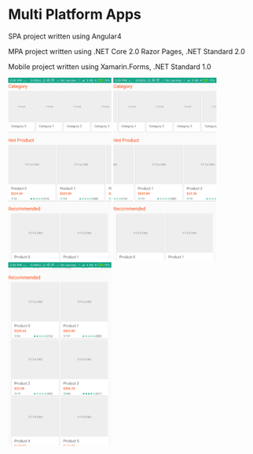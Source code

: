 # Multi Platform Apps


SPA project written using Angular4


MPA project written using .NET Core 2.0 Razor Pages, .NET Standard 2.0


Mobile project written using Xamarin.Forms, .NET Standard 1.0

<img src="/Enterprise/Documentation/Mobile/Images/Screenshot_2017-08-18-14-39-22-711_Enterprise.Mobile.Android.png" Width="210"/>
<img src="/Enterprise/Documentation/Mobile/Images/Screenshot_2017-08-18-14-39-36-163_Enterprise.Mobile.Android.png" Width="210"/>
<img src="/Enterprise/Documentation/Mobile/Images/Screenshot_2017-08-18-14-39-44-609_Enterprise.Mobile.Android.png" Width="210"/>
